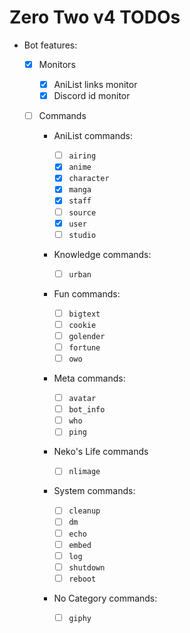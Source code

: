# Zero Two v4 TODOs

- Bot features:

  - [x] Monitors

    - [x] AniList links monitor
    - [x] Discord id monitor

  - [ ] Commands

    - AniList commands:
    
      - [ ] `airing`
      - [x] `anime`
      - [x] `character`
      - [x] `manga`
      - [x] `staff`
      - [ ] `source`
      - [x] `user`
      - [ ] `studio`

    - Knowledge commands:

      - [ ] `urban`

    - Fun commands:

      - [ ] `bigtext`
      - [ ] `cookie`
      - [ ] `golender`
      - [ ] `fortune`
      - [ ] `owo`

    - Meta commands:

      - [ ] `avatar`
      - [ ] `bot_info`
      - [ ] `who`
      - [ ] `ping`

    - Neko's Life commands

      - [ ] `nlimage`

    - System commands:

      - [ ] `cleanup`
      - [ ] `dm`
      - [ ] `echo`
      - [ ] `embed`
      - [ ] `log`
      - [ ] `shutdown`
      - [ ] `reboot`

    - No Category commands:
    
      - [ ] `giphy`

